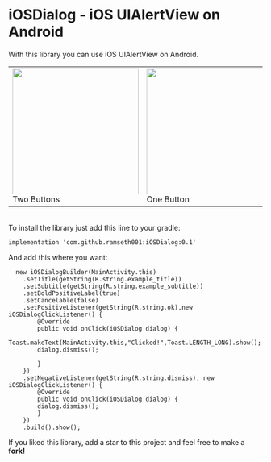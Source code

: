 # iOSDialog - iOS UIAlertView on Android

With this library you can use iOS UIAlertView on Android.<br>
<table>
<tr>
<td><img src="http://i.imgur.com/E2BYMfG.jpg" width=250><br>Two Buttons</td>
<td><img src="http://i.imgur.com/L2QNRS4.jpg" width=250><br>One Button</td>
</tr>
</table>
<br>
To install the library just add this line to your gradle:
	
	implementation 'com.github.ramseth001:iOSDialog:0.1'
	
And add this where you want:

	  new iOSDialogBuilder(MainActivity.this)
		.setTitle(getString(R.string.example_title))
		.setSubtitle(getString(R.string.example_subtitle))
		.setBoldPositiveLabel(true)
		.setCancelable(false)
		.setPositiveListener(getString(R.string.ok),new iOSDialogClickListener() {
		    @Override
		    public void onClick(iOSDialog dialog) {
			Toast.makeText(MainActivity.this,"Clicked!",Toast.LENGTH_LONG).show();
			dialog.dismiss();

		    }
		})
		.setNegativeListener(getString(R.string.dismiss), new iOSDialogClickListener() {
		    @Override
		    public void onClick(iOSDialog dialog) {
			dialog.dismiss();
		    }
		})
		.build().show();
	
	
If you liked this library, add a star to this project and feel free to make a <b>fork!</b><br>
<br><br>

